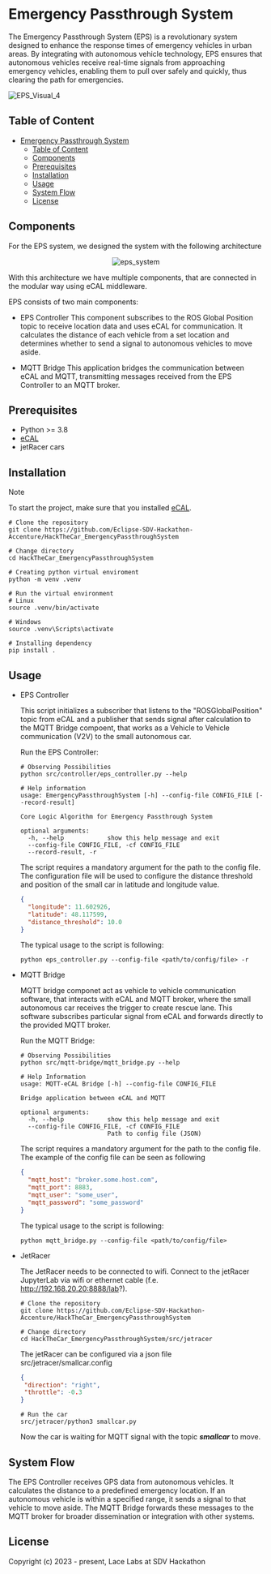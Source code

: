 # Emergency Passthrough System

The Emergency Passthrough System (EPS) is a revolutionary system designed to
enhance the response times of emergency vehicles in urban areas. By integrating
with autonomous vehicle technology, EPS ensures that autonomous vehicles receive
real-time signals from approaching emergency vehicles, enabling them to pull over
safely and quickly, thus clearing the path for emergencies.

![EPS_Visual_4](https://github.com/Eclipse-SDV-Hackathon-Accenture/HackTheCar_EmergencyPassthroughSystem/assets/81744567/98861af2-e466-4a0c-bf2c-c3551b991eb0)



## Table of Content

- [Emergency Passthrough System](#emergency-passthrough-system)
  - [Table of Content](#table-of-content)
  - [Components](#components)
  - [Prerequisites](#prerequisites)
  - [Installation](#installation)
  - [Usage](#usage)
  - [System Flow](#system-flow)
  - [License](#license)

## Components

For the EPS system, we designed the system with the following architecture

<p align="center">
  <img src="https://github.com/Eclipse-SDV-Hackathon-Accenture/HackTheCar_EmergencyPassthroughSystem/assets/20866800/9e353710-acb6-45b7-b0aa-7997b84407dd" alt="eps_system"/>
</p>

With this architecture we have multiple components, that are connected in the
modular way using eCAL middleware.

EPS consists of two main components:

* EPS Controller
  This component subscribes to the ROS Global Position topic to receive location
  data and uses eCAL for communication. It calculates the distance of each vehicle
  from a set location and determines whether to send a signal to autonomous vehicles
  to move aside.

* MQTT Bridge
  This application bridges the communication between eCAL and MQTT, transmitting
  messages received from the EPS Controller to an MQTT broker.

## Prerequisites

* Python >= 3.8
* [eCAL](https://eclipse-ecal.github.io/ecal/index.html)
* jetRacer cars

## Installation

> [!NOTE]  
> To start the project, make sure that you installed [eCAL](https://eclipse-ecal.github.io/ecal/getting_started/setup.html).

```shell
# Clone the repository
git clone https://github.com/Eclipse-SDV-Hackathon-Accenture/HackTheCar_EmergencyPassthroughSystem 

# Change directory
cd HackTheCar_EmergencyPassthroughSystem

# Creating python virtual enviroment
python -m venv .venv

# Run the virtual environment
# Linux
source .venv/bin/activate

# Windows
source .venv\Scripts\activate

# Installing dependency
pip install .
```

## Usage

* EPS Controller

  This script initializes a subscriber that listens to the "ROSGlobalPosition"
  topic from eCAL and a publisher that sends signal after calculation to the MQTT
  Bridge compoent, that works as a Vehicle to Vehicle communication (V2V) to the
  small autonomous car.

  Run the EPS Controller:

  ```shell
  # Observing Possibilities
  python src/controller/eps_controller.py --help

  # Help information
  usage: EmergencyPassthroughSystem [-h] --config-file CONFIG_FILE [--record-result]

  Core Logic Algorithm for Emergency Passthrough System

  optional arguments:
    -h, --help            show this help message and exit
    --config-file CONFIG_FILE, -cf CONFIG_FILE
    --record-result, -r
  ```

  The script requires a mandatory argument for the path to the config file. The
  configuration file will be used to configure the distance threshold and position
  of the small car in latitude and longitude value.

  ```json
  {
    "longitude": 11.602926,
    "latitude": 48.117599,
    "distance_threshold": 10.0
  }
  ```

  The typical usage to the script is following:

  ```shell
  python eps_controller.py --config-file <path/to/config/file> -r
  ```


* MQTT Bridge
  
  MQTT bridge componet act as vehicle to vehicle communication software, that
  interacts with eCAL and MQTT broker, where the small autonomous car receives
  the trigger to create rescue lane.
  This software subscribes particular signal from eCAL and forwards directly to
  the provided MQTT broker.

  Run the MQTT Bridge:
  
  ```shell
  # Observing Possibilities
  python src/mqtt-bridge/mqtt_bridge.py --help

  # Help Information
  usage: MQTT-eCAL Bridge [-h] --config-file CONFIG_FILE

  Bridge application between eCAL and MQTT

  optional arguments:
    -h, --help            show this help message and exit
    --config-file CONFIG_FILE, -cf CONFIG_FILE
                          Path to config file (JSON)
  ```

  The script requires a mandatory argument for the path to the config file. The 
  example of the config file can be seen as following

  ```json
  {
    "mqtt_host": "broker.some.host.com",
    "mqtt_port": 8883,
    "mqtt_user": "some_user",
    "mqtt_password": "some_password"
  }
  ```

  The typical usage to the script is following:

  ```shell
  python mqtt_bridge.py --config-file <path/to/config/file>
  ```

* JetRacer
  
  The JetRacer needs to be connected to wifi. Connect to the jetRacer JupyterLab via wifi or ethernet cable (f.e. http://192.168.20.20:8888/lab?).

  ```shell
  # Clone the repository
  git clone https://github.com/Eclipse-SDV-Hackathon-Accenture/HackTheCar_EmergencyPassthroughSystem 

  # Change directory
  cd HackTheCar_EmergencyPassthroughSystem/src/jetracer
  ```
  The jetRacer can be configured via a json file src/jetracer/smallcar.config

   ```json
  {
    "direction": "right",
    "throttle": -0.3
  }
  ```

  ```shell
  # Run the car
  src/jetracer/python3 smallcar.py
  ```

  Now the car is waiting for MQTT signal with the topic ***smallcar*** to move.  

## System Flow

The EPS Controller receives GPS data from autonomous vehicles.
It calculates the distance to a predefined emergency location.
If an autonomous vehicle is within a specified range, it sends a signal to that
vehicle to move aside. The MQTT Bridge forwards these messages to the MQTT broker
for broader dissemination or integration with other systems.





## License

Copyright (c) 2023 - present, Lace Labs at SDV Hackathon
